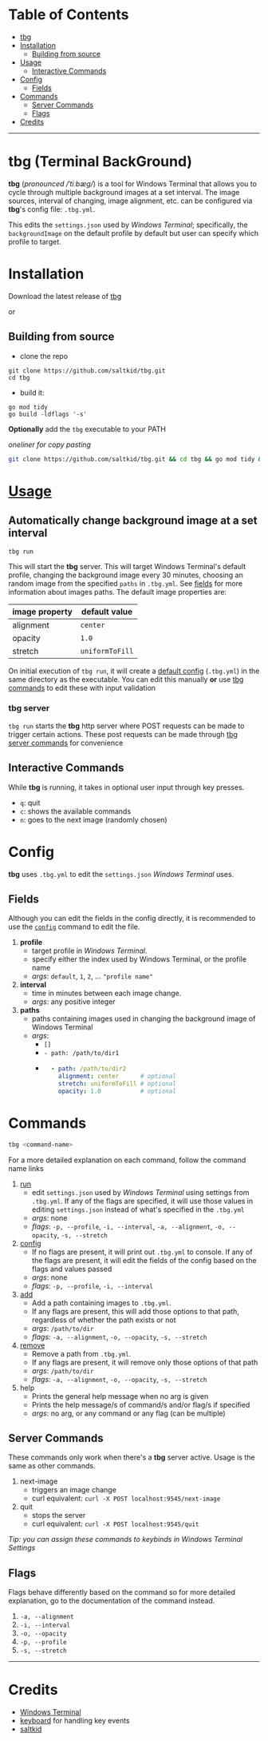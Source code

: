 # Table of Contents
- [tbg](#tbg-Terminal-Background-Gallery)
- [Installation](#installation)
    - [Building from source](#building-from-source)
- [Usage](#usage)
    - [Interactive Commands](#interactive-commands)
- [Config](#config)
    - [Fields](#fields)
- [Commands](#commands)
    - [Server Commands](#server-commands)
    - [Flags](#flags)
- [Credits](#credits)

---

# tbg (Terminal BackGround)

**tbg** (*pronounced /ˈtiːbæɡ/*) is a tool for Windows Terminal that allows you
to cycle through multiple background images at a set interval. The image
sources, interval of changing, image alignment, etc. can be configured
via **tbg**'s config file: `.tbg.yml`.

This edits the `settings.json` used by *Windows Terminal*; specifically, the
`backgroundImage` on the default profile by default but user can specify which
profile to target. 

# Installation
Download the latest release of [tbg](https://github.com/saltkid/tbg/releases)

or

## Building from source
- clone the repo
```
git clone https://github.com/saltkid/tbg.git
cd tbg
```
- build it:
```
go mod tidy
go build -ldflags '-s'
```
**Optionally** add the `tbg` executable to your PATH

*oneliner for copy pasting*
```bash
git clone https://github.com/saltkid/tbg.git && cd tbg && go mod tidy && go build -ldflags '-s'
```

# [Usage](https://github.com/saltkid/tbg/blob/main/docs/run_command_usage.md)
## Automatically change background image at a set interval
```
tbg run
```
This will start the **tbg** server. This will target Windows Terminal's default
profile, changing the background image every 30 minutes, choosing an random
image from the specified `paths` in `.tbg.yml`. See [fields](#fields) for more
information about images paths. The default image properties are:

| image property | default value  |
|----------------|----------------|
| alignment      | `center`       |
| opacity        | `1.0`          |
| stretch        | `uniformToFill`|

On initial execution of `tbg run`, it will create a [default config](#config)
(`.tbg.yml`) in the same directory as the executable. You can edit this
manually **or** use [tbg commands](#commands) to edit these with input
validation

### tbg server
`tbg run` starts the **tbg** http server where POST requests can be made to
trigger certain actions. These post requests can be made through [tbg server
commands](#server-commands) for convenience

## Interactive Commands
While **tbg** is running, it takes in optional user input through key presses.
- `q`: quit
- `c`: shows the available commands
- `n`: goes to the next image (randomly chosen)


# Config
**tbg** uses `.tbg.yml` to edit the `settings.json` *Windows Terminal* uses.

## Fields
Although you can edit the fields in the config directly, it is recommended to
use the [`config`](https://github.com/saltkid/tbg/blob/main/docs/config_command_usage.md)
command to edit the file.
1. **profile**
    - target profile in *Windows Terminal*.
    - specify either the index used by Windows Terminal, or the profile name
    - *args*: `default`, `1`, `2`, ... `"profile name"`
2. **interval**
    - time in minutes between each image change.
    - *args*: any positive integer 
3. **paths** 
    - paths containing images used in changing the background image of Windows
    Terminal
    - *args*:
        - `[]`
        - `- path: /path/to/dir1` 
        - ```yaml
            - path: /path/to/dir2
              alignment: center      # optional
              stretch: uniformToFill # optional
              opacity: 1.0           # optional

# Commands
```zsh
tbg <command-name>
```
For a more detailed explanation on each command, follow the command name links

1. [run](https://github.com/saltkid/tbg/blob/main/docs/run_command_usage.md) 
    - edit `settings.json` used by *Windows Terminal* using settings from
    `.tbg.yml`. If any of the flags are specified, it will use those values in
    editing `settings.json` instead of what's specified in the `.tbg.yml`
    - *args*: none 
    - *flags*: `-p, --profile`, `-i, --interval`, `-a, --alignment`,
    `-o, --opacity`, `-s, --stretch`
2. [config](https://github.com/saltkid/tbg/blob/main/docs/config_command_usage.md) 
    - If no flags are present, it will print out `.tbg.yml` to console. If any
    of the flags are present, it will edit the fields of the config based on
    the flags and values passed
    - *args*: none 
    - *flags*: `-p, --profile`, `-i, --interval`
3. [add](https://github.com/saltkid/tbg/blob/main/docs/add_command_usage.md) 
    - Add a path containing images to `.tbg.yml`.
    - If any flags are present, this will add those options to that path,
    regardless of whether the path exists or not
    - *args*: `/path/to/dir` 
    - *flags*: `-a, --alignment`, `-o, --opacity`, `-s, --stretch` 
4. [remove](https://github.com/saltkid/tbg/blob/main/docs/remove_command_usage.md) 
    - Remove a path from `.tbg.yml`.
    - If any flags are present, it will remove only those options of that path
    - *args*: `/path/to/dir` 
    - *flags*: `-a, --alignment`, `-o, --opacity`, `-s, --stretch` 
5. help
    - Prints the general help message when no arg is given
    - Prints the help message/s of command/s and/or flag/s if specified
    - *args*: no arg, or any command or any flag (can be multiple)

## Server Commands
These commands only work when there's a **tbg** server active. Usage is the
same as other commands.
1. next-image
    - triggers an image change
    - curl equivalent: `curl -X POST localhost:9545/next-image`
2. quit
    - stops the server
    - curl equivalent: `curl -X POST localhost:9545/quit`

*Tip: you can assign these commands to keybinds in Windows Terminal Settings*

## Flags
Flags behave differently based on the command so for more detailed explanation,
go to the documentation of the command instead.
1. `-a, --alignment`
2. `-i, --interval`
3. `-o, --opacity`
4. `-p, --profile`
5. `-s, --stretch`

---
# Credits
- [Windows Terminal](https://github.com/microsoft/terminal)
- [keyboard](https://github.com/eiannone/keyboard) for handling key events
- [saltkid](https://github.com/saltkid)
